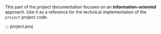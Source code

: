 This part of the project documentation focuses on
an **information-oriented** approach. Use it as a
reference for the technical implementation of the
`project` project code.

::: project.proj


